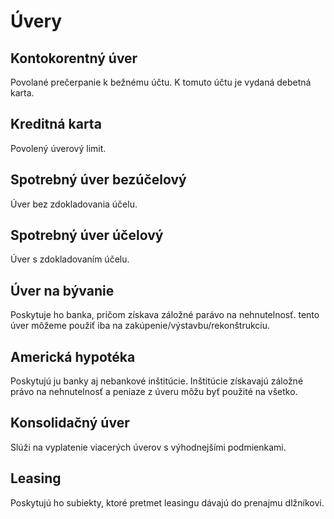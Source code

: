 # Úvery

## Kontokorentný úver

Povolané prečerpanie k bežnému účtu. K tomuto účtu je vydaná debetná karta.

## Kreditná karta

Povolený úverový limit.

## Spotrebný úver bezúčelový

Úver bez zdokladovania účelu.

## Spotrebný úver účelový

Úver s zdokladovaním účelu.

## Úver na bývanie

Poskytuje ho banka, pričom získava záložné parávo na nehnutelnosť. tento úver môžeme použiť iba na zakúpenie/výstavbu/rekonštrukciu.

## Americká hypotéka

Poskytujú ju banky aj nebankové inštitúcie. Inštitúcie získavajú záložné právo na nehnutelnosť a peniaze z úveru môžu byť použité na všetko.

## Konsolidačný úver

Slúži na vyplatenie viacerých úverov s výhodnejšími podmienkami.

## Leasing

Poskytujú ho subiekty, ktoré pretmet leasingu dávajú do prenajmu dlžníkovi.
